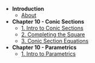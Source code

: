 * **Introduction**
	* [About](/)
* **Chapter 10 - Conic Sections**
	* [1. Intro to Conic Sections](conics/intro)
	* [2. Completing the Square](conics/completing-squares)
	* [3. Conic Section Equations](conics/equations.md)
* **Chapter 10 - Parametrics**
	* [1. Intro to Parametrics](parametrics/intro)
